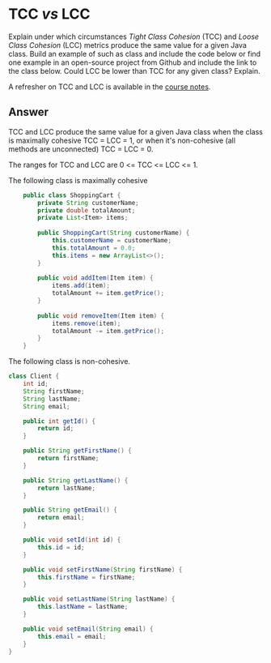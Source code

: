 # TCC *vs* LCC

Explain under which circumstances *Tight Class Cohesion* (TCC) and *Loose Class Cohesion* (LCC) metrics produce the same value for a given Java class. Build an example of such as class and include the code below or find one example in an open-source project from Github and include the link to the class below. Could LCC be lower than TCC for any given class? Explain.

A refresher on TCC and LCC is available in the [course notes](https://oscarlvp.github.io/vandv-classes/#cohesion-graph).

## Answer

TCC and LCC produce the same value for a given Java class when the class is maximally cohesive TCC = LCC = 1, or 
when it's non-cohesive (all methods are unconnected) TCC = LCC = 0.

The ranges for TCC and LCC are 0 <= TCC <= LCC <= 1.

The following class is maximally cohesive

```java
    public class ShoppingCart {
        private String customerName;
        private double totalAmount;
        private List<Item> items;
    
        public ShoppingCart(String customerName) {
            this.customerName = customerName;
            this.totalAmount = 0.0;
            this.items = new ArrayList<>();
        }
    
        public void addItem(Item item) {
            items.add(item);
            totalAmount += item.getPrice();
        }
    
        public void removeItem(Item item) {
            items.remove(item);
            totalAmount -= item.getPrice();
        }
    }
```

The following class is non-cohesive.

```java
class Client {
    int id;
    String firstName;
    String lastName;
    String email;

    public int getId() {
        return id;
    }

    public String getFirstName() {
        return firstName;
    }

    public String getLastName() {
        return lastName;
    }

    public String getEmail() {
        return email;
    }

    public void setId(int id) {
        this.id = id;
    }

    public void setFirstName(String firstName) {
        this.firstName = firstName;
    }

    public void setLastName(String lastName) {
        this.lastName = lastName;
    }

    public void setEmail(String email) {
        this.email = email;
    }
}


```

